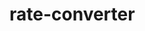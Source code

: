 # rate-converter

<!-- step by step on how I will approach creating an API that allows one to pass an amount in KES and get it's equivalent in USD as well as fetch the exchange rate using the API -->